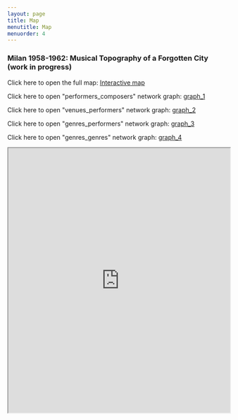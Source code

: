 ```yaml
---
layout: page
title: Map
menutitle: Map
menuorder: 4
---
```


### Milan 1958-1962: Musical Topography of a Forgotten City (work in progress)

Click here to open the full map: [Interactive map](https://martinnicastro.github.io/export_2.html)

Click here to open "performers_composers" network graph: [graph_1](https://martinnicastro.github.io/compositori_musicisti3.svg)

Click here to open "venues_performers" network graph: [graph_2](https://martinnicastro.github.io/spazi_musicisti_nomi.svg)

Click here to open "genres_performers" network graph: [graph_3](https://martinnicastro.github.io/generi_spazi.svg)

Click here to open "genres_genres" network graph: [graph_4](https://martinnicastro.github.io/images/generi_generi.pdf)

<iframe src="https://martinnicastro.github.io/export_2.html" width="100%" height="600"></iframe>
